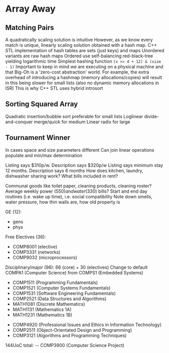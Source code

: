 # Array Away

## Matching Pairs
A quadratically scaling solution is intuitive
However, as we know every match is unique, linearly scaling solution obtained with a hash map.
C++ STL implementation of hash tables are sets (just keys) and maps
Unordered variants are raw hash maps
Ordered use self-balancing red-black-tree yielding logarithmic time
Simplest hashing function `(x >> 4 + 12) & (size - 1)`
Important to keep in mind we are executing on a physical machine and that
Big-Oh is a 'zero-cost abstraction' world.
For example, the extra overhead of introducing a hashmap (memory allocations/copies) 
will result in this being slower for small lists (also no dynamic memory allocations in ISR)
This is why C++ STL uses hybrid introsort

## Sorting Squared Array
Quadratic insertion/bubble sort preferable for small lists
Loglinear divide-and-conquer merge/quick for medium
Linear radix for large

## Tournament Winner
In cases space and size parameters different
Can join linear operations populate and min/max determination




Listing says $310p/w. Description says $320p/w
Listing says minimum stay 12 months. Description says 6 months
How does kitchen, laundry, dishwasher sharing work? 
What bills included in rent?

Communal goods like toilet paper, cleaning products, cleaning roster?
Average weekly power ($550) and water ($330) bills?
Start and end day routines (i.e. wake up time), i.e. social compatibility
Note down smells, water pressure, how thin walls are, how old property is 






GE (12):
* gens
* phys

Free Electives (36): 
* COMP8001 (elective)
* COMP3331 (networks) 
* COMP9032 (microprocessors)


Disciplinary/major (96): 66 (core) + 30 (electives)
Change to default COMPA1 (Computer Science) from COMPS1 (Embedded Systems)
* COMP1511 (Programming Fundamentals)
* COMP1521 (Computer Systems Fundamentals)
* COMP1531 (Software Engineering Fundamentals)
* COMP2521 (Data Structures and Algorithms)
* MATH1081 (Discrete Mathematics) 
* MATH1131 (Mathematics 1A)
* MATH1231 (Mathematics 1B)

- COMP4920 (Professional Issues and Ethics in Information Technology)
- COMP2511 (Object-Orientated Design and Programming)
- COMP3121 (Algorithms and Programming Techniques)

144UoC total: 
-- COMP3900 (Computer Science Project)
